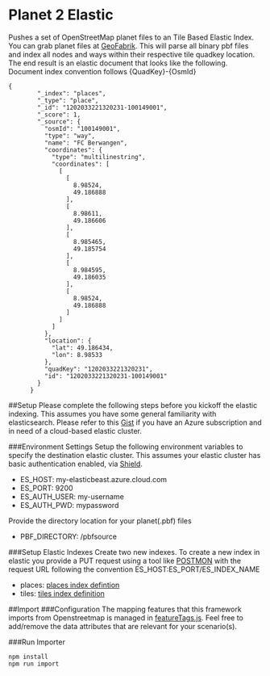 # Planet 2 Elastic
Pushes a set of OpenStreetMap planet files to an Tile Based Elastic Index. You can grab planet files at [GeoFabrik](http://download.geofabrik.de/). This will parse all binary pbf files and index all nodes and ways within their respective tile quadkey location. The end result is an elastic document that looks like the following. Document index convention follows {QuadKey}-{OsmId}
```
{
        "_index": "places",
        "_type": "place",
        "_id": "1202033221320231-100149001",
        "_score": 1,
        "_source": {
          "osmId": "100149001",
          "type": "way",
          "name": "FC Berwangen",
          "coordinates": {
            "type": "multilinestring",
            "coordinates": [
              [
                [
                  8.98524,
                  49.186888
                ],
                [
                  8.98611,
                  49.186606
                ],
                [
                  8.985465,
                  49.185754
                ],
                [
                  8.984595,
                  49.186035
                ],
                [
                  8.98524,
                  49.186888
                ]
              ]
            ]
          },
          "location": {
            "lat": 49.186434,
            "lon": 8.98533
          },
          "quadKey": "1202033221320231",
          "id": "1202033221320231-100149001"
        }
      }
```

##Setup
Please complete the following steps before you kickoff the elastic indexing. This assumes you have some general familiarity with elasticsearch. Please refer to this [Gist](https://gist.github.com/erikschlegel/0f4330009c7c5ae83831889609a8bb7c) if you have an Azure subscription and in need of a cloud-based elastic cluster.

###Environment Settings
Setup the following environment variables to specify the destination elastic cluster. This assumes your elastic cluster has basic authentication enabled, via [Shield](https://www.elastic.co/guide/en/shield/current/enable-basic-auth.html).
+ ES_HOST: my-elasticbeast.azure.cloud.com
+ ES_PORT: 9200
+ ES_AUTH_USER: my-username
+ ES_AUTH_PWD: mypassword

Provide the directory location for your planet(.pbf) files  
+ PBF_DIRECTORY: /pbfsource
 
###Setup Elastic Indexes
Create two new indexes. To create a new index in elastic you provide a PUT request using a tool like [POSTMON](https://www.getpostman.com/) with the request URL following the convention ES_HOST:ES_PORT/ES_INDEX_NAME
+ places: [places index defintion](https://github.com/erikschlegel/pbftoelastic/blob/master/indexes/places.json)
+ tiles: [tiles index definition](https://github.com/erikschlegel/pbftoelastic/blob/master/indexes/tiles.json)

##Import
###Configuration
The mapping features that this framework imports from Openstreetmap is managed in [featureTags.js](https://github.com/erikschlegel/Planet2Elastic/blob/master/featureTags.js). Feel free to add/remove the data attributes that are relevant for your scenario(s).

###Run Importer
```
npm install
npm run import
```
